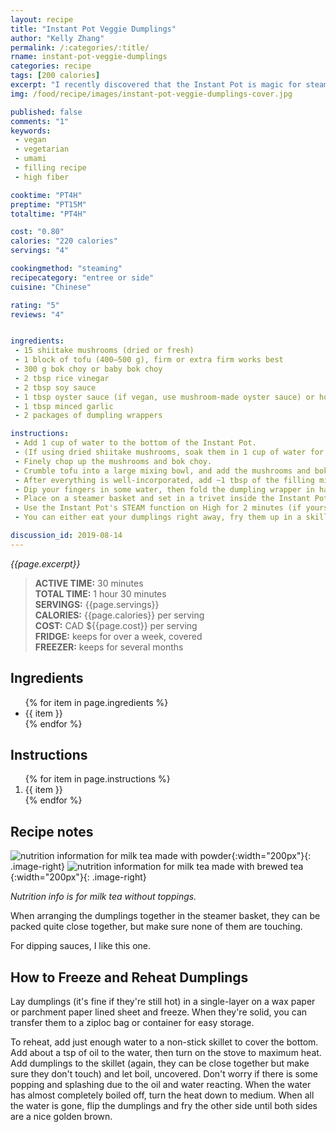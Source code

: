 ```yaml
---
layout: recipe
title: "Instant Pot Veggie Dumplings"
author: "Kelly Zhang"
permalink: /:categories/:title/
rname: instant-pot-veggie-dumplings
categories: recipe
tags: [200 calories]
excerpt: "I recently discovered that the Instant Pot is magic for steaming dumplings to perfection."
img: /food/recipe/images/instant-pot-veggie-dumplings-cover.jpg

published: false
comments: "1"
keywords:
 - vegan
 - vegetarian
 - umami
 - filling recipe
 - high fiber

cooktime: "PT4H"
preptime: "PT15M"
totaltime: "PT4H"

cost: "0.80"
calories: "220 calories"
servings: "4"

cookingmethod: "steaming"
recipecategory: "entree or side"
cuisine: "Chinese"

rating: "5"
reviews: "4"


ingredients:
 - 15 shiitake mushrooms (dried or fresh)
 - 1 block of tofu (400–500 g), firm or extra firm works best
 - 300 g bok choy or baby bok choy
 - 2 tbsp rice vinegar
 - 2 tbsp soy sauce
 - 1 tbsp oyster sauce (if vegan, use mushroom-made oyster sauce) or hoisin sauce
 - 1 tbsp minced garlic
 - 2 packages of dumpling wrappers

instructions:
 - Add 1 cup of water to the bottom of the Instant Pot.
 - (If using dried shiitake mushrooms, soak them in 1 cup of water for at least 10 minutes to rehydrate.)
 - Finely chop up the mushrooms and bok choy.
 - Crumble tofu into a large mixing bowl, and add the mushrooms and bok choy. Stir in the rest of the ingredients except for dumpling wrappers.
 - After everything is well-incorporated, add ~1 tbsp of the filling mixture to a dumpling wrapper (or however much you can without it overflowing).
 - Dip your fingers in some water, then fold the dumpling wrapper in half and press firmly along the seams all the way around to seal the dumpling.
 - Place on a steamer basket and set in a trivet inside the Instant Pot. Repeat with remaining wrappers and filling.
 - Use the Instant Pot's STEAM function on High for 2 minutes (if yours doesn't have the STEAM function, the manual PRESSURE COOK function works fine). Quick release.
 - You can either eat your dumplings right away, fry them up in a skillet for potstickers, or freeze them for meal prep.

discussion_id: 2019-08-14
---
```


*{{page.excerpt}}*

> **ACTIVE TIME:** 30 minutes  
> **TOTAL TIME:** 1 hour 30 minutes  
> **SERVINGS:** {{page.servings}}  
> **CALORIES:** {{page.calories}} per serving  
> **COST:** CAD ${{page.cost}} per serving  
> **FRIDGE:** keeps for over a week, covered  
> **FREEZER:** keeps for several months

## Ingredients

<ul>
  {% for item in page.ingredients %}
    <li>{{ item }}</li>
  {% endfor %}
</ul>

## Instructions

<ol>
  {% for item in page.instructions %}
    <li>{{ item }}</li>
  {% endfor %}
</ol>

## Recipe notes

![nutrition information for milk tea made with powder](/food/recipe/images/homemade-bubble-tea-milk-tea-nutrition-1.jpg){:width="200px"}{: .image-right} ![nutrition information for milk tea made with brewed tea](/food/recipe/images/homemade-bubble-tea-milk-tea-nutrition-2.jpg){:width="200px"}{: .image-right}

*Nutrition info is for milk tea without toppings.*



When arranging the dumplings together in the steamer basket, they can be packed quite close together, but make sure none of them are touching.

For dipping sauces, I like this one.

## How to Freeze and Reheat Dumplings

Lay dumplings (it's fine if they're still hot) in a single-layer on a wax paper or parchment paper lined sheet and freeze. When they're solid, you can transfer them to a ziploc bag or container for easy storage.

To reheat, add just enough water to a non-stick skillet to cover the bottom. Add about a tsp of oil to the water, then turn on the stove to maximum heat. Add dumplings to the skillet (again, they can be close together but make sure they don't touch) and let boil, uncovered. Don't worry if there is some popping and splashing due to the oil and water reacting. When the water has almost completely boiled off, turn the heat down to medium. When all the water is gone, flip the dumplings and fry the other side until both sides are a nice golden brown.
